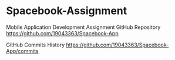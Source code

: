 # Spacebook-Assignment
 Mobile Application Development Assignment
 GitHub Repository
 https://github.com/19043363/Spacebook-App
 
 GitHub Commits History
 https://github.com/19043363/Spacebook-App/commits